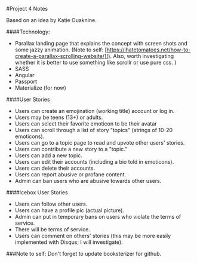 #Project 4 Notes

Based on an idea by Katie Ouaknine.

####Technology:
* Parallax landing page that explains the concept with screen shots and some jazzy animation. (Note to self: [https://ihatetomatoes.net/how-to-create-a-parallax-scrolling-website/](). Also, worth investigating whether it is better to use something like scrollr or use pure css. )
* SASS
* Angular
* Passport
* Materialize (for now)


####User Stories
* Users can create an emojination (working title) account or log in.
* Users may be teens (13+) or adults.
* Users can select their favorite emoticon to be their avatar
* Users can scroll through a list of story "topics" (strings of 10-20 emoticons).
* Users can go to a topic page to read and upvote other users' stories.
* Users can contribute a new story to a "topic."
* Users can add a new topic.
* Users can edit their accounts (including a bio told in emoticons).
* Users can delete their accounts.
* Users can report abusive or profane content.
* Admin can ban users who are abusive towards other users.


####Icebox User Stories

* Users can follow other users.
* Users can have a profile pic (actual picture).
* Admin can put in temporary bans on users who violate the terms of service.
* There will be terms of service.
* Users can comment on others' stories (this may be more easily implemented with Disqus; I will investigate).


###Note to self: Don't forget to update booksterizer for github.

